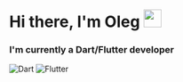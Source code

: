 # Hi there, I'm Oleg <img src="https://github.com/blackcater/blackcater/raw/main/images/Hi.gif" height="32" width="32"/>

### I'm currently a Dart/Flutter developer
![Dart](https://img.shields.io/badge/dart-%230175C2.svg?style=for-the-badge&logo=dart&logoColor=white)
![Flutter](https://img.shields.io/badge/Flutter-%2302569B.svg?style=for-the-badge&logo=Flutter&logoColor=white)

